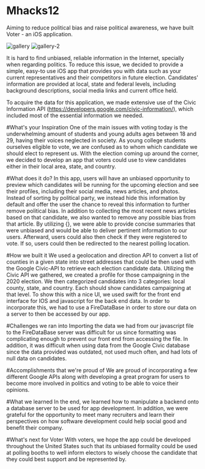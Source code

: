 # Mhacks12
Aiming to reduce political bias and raise political awareness, we have built Voter - an iOS application.

![gallery](https://user-images.githubusercontent.com/22580992/69933049-5cf0e900-149b-11ea-8df5-5c004676621d.jpg)
![gallery-2](https://user-images.githubusercontent.com/22580992/69933068-6aa66e80-149b-11ea-987e-b91cbfce3648.jpg)

It is hard to find unbiased, reliable information in the Internet, specially when regarding politics. To reduce this issue,
we decided to provide a simple, easy-to use iOS app that provides you with data such as your current representatives and their
competitors in future election. Candidates' information are provided at local, state and federal levels, including background descriptions,
social media links and current office held. 

To acquire the data for this application, we made extensive use of the Civic Information API (https://developers.google.com/civic-information/),
which included most of the essential information we needed.

#What's your Inspiration
One of the main issues with voting today is the underwhelming amount of students and young adults ages between 18 and 29, having their voices neglected in society. As young college students ourselves eligible to vote, we are confused as to whom which candidate we should elect to represent us. With the election coming up around the corner, we decided to develop an app that voters could use to view candidates either in their local area, state, and country.

#What does it do?
In this app, users will have an unbiased opportunity to preview which candidates will be running for the upcoming election and see their profiles, including their social media, news articles, and photos. Instead of sorting by political party, we instead hide this information by default and offer the user the chance to reveal this information to further remove political bias. In addition to collecting the most recent news articles based on that candidate, we also wanted to remove any possible bias from that article. By utilizing {}, we were able to provide concise summaries that were unbiased and would be able to deliver pertinent information to our users. Afterward, users could also then check if they were registered to vote. If so, users could then be redirected to the nearest polling location.

#How we built it
We used a geolocation and direction API to convert a list of counties in a given state into street addresses that could be then used with the Google Civic-API to retrieve each election candidate data. Utilizing the Civic API we gathered, we created a profile for those campaigning in the 2020 election. We then categorized candidates into 3 categories: local county, state, and country. Each should show candidates campaigning at that level. To show this with a nice UI, we used swift for the front end interface for IOS and javascript for the back end data. In order to incorporate this, we had to use a FireDataBase in order to store our data on a server to then be accessed by our app.

#Challenges we ran into
Importing the data we had from our javascript file to the FireDataBase server was difficult for us since formatting was complicating enough to prevent our front end from accessing the file. In addition, it was difficult when using data from the Google Civic database since the data provided was outdated, not used much often, and had lots of null data on candidates.

#Accomplishments that we're proud of
We are proud of incorporating a few different Google APIs along with developing a great program for users to become more involved in politics and voting to be able to voice their opinions.

#What we learned
In the end, we learned how to manipulate a backend onto a database server to be used for app development. In addition, we were grateful for the opportunity to meet many recruiters and learn their perspectives on how software development could help social good and benefit their company.

#What's next for Voter
With voters, we hope the app could be developed throughout the United States such that its unbiased formality could be used at polling booths to well inform electors to wisely choose the candidate that they could best support and be represented by.
